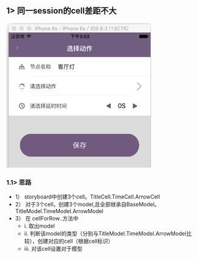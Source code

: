 ## 1> 同一session的cell差距不大
![](../assets/QQ截图20161129141316.png)

### 1.1> 思路

- 1） storyboard中创建3个cell。TitleCell.TimeCell.ArrowCell
- 2） 对于3个cell，创建3个model,且全部继承自BaseModel。TitleModel.TimeModel.ArrowModel
- 3） 在 cellForRow..方法中
    - i. 取出model
    - ii. 判断该model的类型（分别与TitleModel.TimeModel.ArrowModel比较），创建对应的cell（根据cell标识）
    - iii. 对该cell设置对于模型

